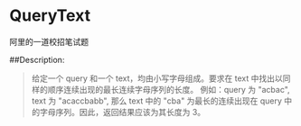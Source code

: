 QueryText
=========

阿里的一道校招笔试题


##Description:

>给定一个 query 和一个 text，均由小写字母组成。要求在 text 中找出以同样的顺序连续出现的最长连续字母序列的长度。
例如：query 为 "acbac", text 为 "acaccbabb", 那么 text 中的 "cba" 为最长的连续出现在 query
中的字母序列。因此，返回结果应该为其长度为 3。
